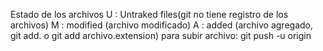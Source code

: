 Estado de los archivos
U : Untraked files(git no tiene registro de los archivos)
M : modified (archivo modificado)
A : added (archivo agregado, git add. o git add archivo.extension)
para subir archivo: git push -u origin
